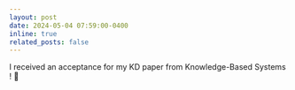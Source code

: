 ```yaml
---
layout: post
date: 2024-05-04 07:59:00-0400
inline: true
related_posts: false
---
```


I received an acceptance for my KD paper from Knowledge-Based Systems ! 🥳

